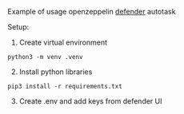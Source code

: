 Example of usage openzeppelin [defender](https://defender.openzeppelin.com) autotask

Setup:

1. Create virtual environment

```
python3 -m venv .venv
```

2. Install python libraries

```
pip3 install -r requirements.txt
```

3. Create .env and add keys from defender UI

[](https://)
